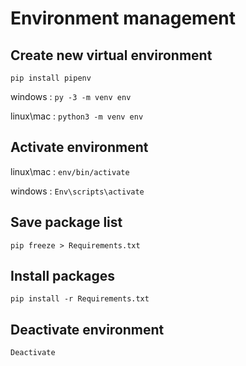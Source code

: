 # Environment management

## Create new virtual environment

`pip install pipenv`  

windows : `py -3 -m venv env`

linux\mac : `python3 -m venv env`

## Activate environment

linux\mac : `env/bin/activate`

windows : `Env\scripts\activate`

## Save package list

`pip freeze > Requirements.txt`

## Install packages

`pip install -r Requirements.txt`

## Deactivate environment

`Deactivate`